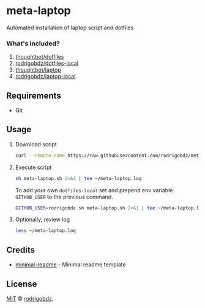 # meta-laptop

Automated installation of laptop script and dotfiles

### What's included?

1. [thoughtbot/dotfiles](https://github.com/thoughtbot/dotfiles)
1. [rodrigobdz/dotfiles-local](https://github.com/rodrigobdz/dotfiles-local)
1. [thoughtbot/laptop](https://github.com/thoughtbot/laptop)
1. [rodrigobdz/laptop-local](https://github.com/rodrigobdz/laptop-local)

## Requirements

- Git

## Usage

1. Download script

    ```sh
    curl --remote-name https://raw.githubusercontent.com/rodrigobdz/meta-laptop/master/meta-laptop.sh
    ```

1. Execute script

    ```sh
    sh meta-laptop.sh 2>&1 | tee ~/meta-laptop.log
    ```

    To add your own `dotfiles-local` set and prepend env variable `GITHUB_USER` to the previous command.

    ```sh
    GITHUB_USER=rodrigobdz sh meta-laptop.sh 2>&1 | tee ~/meta-laptop.log
    ```

1. Optionally, review log

    ```sh
    less ~/meta-laptop.log
    ```

## Credits

- [minimal-readme](https://github.com/rodrigobdz/minimal-readme) - Minimal readme template

## License

[MIT](LICENSE) © [rodrigobdz](https://rodrigobdz.github.io/).
